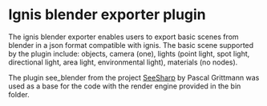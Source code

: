 # Ignis blender exporter plugin

The ignis blender exporter enables users to export basic scenes from blender in a json format compatible with ignis.
The basic scene supported by the plugin include: objects, camera (one), lights (point light, spot light, directional light, area light, environmental light), materials (no nodes).

The plugin see_blender from the project [SeeSharp](https://github.com/pgrit/SeeSharp) by Pascal Grittmann was used as a base for the code with the render engine provided in the bin folder.
